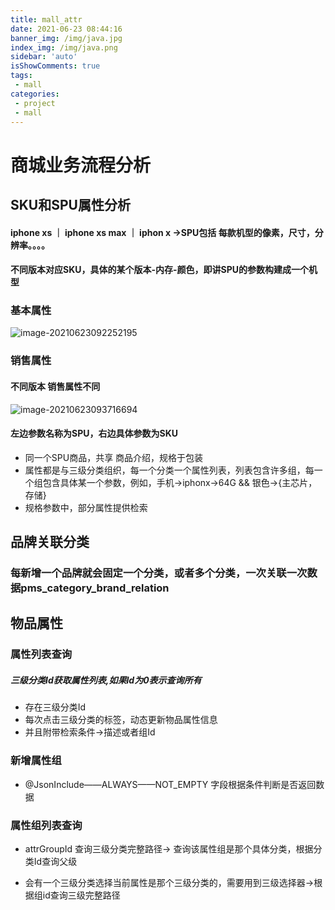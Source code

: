 ```yaml
---
title: mall_attr
date: 2021-06-23 08:44:16
banner_img: /img/java.jpg
index_img: /img/java.png
sidebar: 'auto'
isShowComments: true
tags: 
 - mall
categories:
 - project
 - mall
---
```


# 商城业务流程分析

## SKU和SPU属性分析

#### iphone xs ｜ iphone xs max ｜ iphon x  ->SPU包括 每款机型的像素，尺寸，分辨率。。。。

#### 不同版本对应SKU，具体的某个版本-内存-颜色，即讲SPU的参数构建成一个机型

### 基本属性

![image-20210623092252195](https://tva1.sinaimg.cn/large/008i3skNgy1grrxujysilj30d90ayq48.jpg)

### 销售属性

#### 不同版本 销售属性不同

![image-20210623093716694](https://tva1.sinaimg.cn/large/008i3skNgy1grry9g6vozj30c6054ta0.jpg)

#### 左边参数名称为SPU，右边具体参数为SKU

- 同一个SPU商品，共享  商品介绍，规格于包装
- 属性都是与三级分类组织，每一个分类一个属性列表，列表包含许多组，每一个组包含具体某一个参数，例如，手机->iphonx->64G && 银色->{主芯片，存储}
- 规格参数中，部分属性提供检索

## 品牌关联分类

### 每新增一个品牌就会固定一个分类，或者多个分类，一次关联一次数据pms_category_brand_relation

## 物品属性

### 属性列表查询

##### 三级分类Id获取属性列表,如果Id为0表示查询所有

- 存在三级分类Id
- 每次点击三级分类的标签，动态更新物品属性信息
- 并且附带检索条件->描述或者组Id

### 新增属性组

- @JsonInclude——ALWAYS——NOT_EMPTY 字段根据条件判断是否返回数据

### 属性组列表查询

- attrGroupId 查询三级分类完整路径-> 查询该属性组是那个具体分类，根据分类Id查询父级

- 会有一个三级分类选择当前属性是那个三级分类的，需要用到三级选择器->根据组id查询三级完整路径

